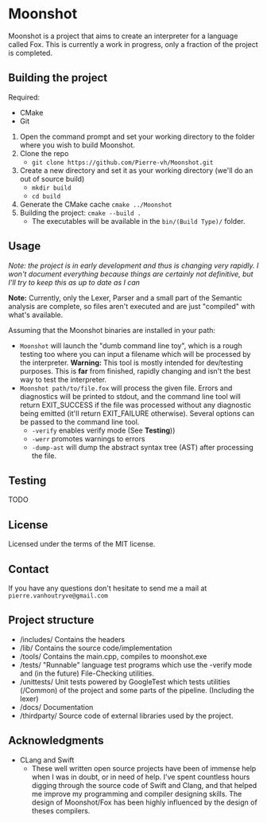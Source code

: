 # Moonshot
Moonshot is a project that aims to create an interpreter for a language called Fox.
This is currently a work in progress, only a fraction of the project is completed.

## Building the project

Required:
 * CMake
 * Git

1. Open the command prompt and set your working directory to the folder where you wish to build Moonshot.
1. Clone the repo
   * `git clone https://github.com/Pierre-vh/Moonshot.git`
1. Create a new directory and set it as your working directory (we'll do an out of source build)
   * `mkdir build`
   * `cd build`
1. Generate the CMake cache `cmake ../Moonshot`
1. Building the project: `cmake --build .`
    * The executables will be available in the `bin/(Build Type)/` folder.

## Usage
*Note: the project is in early development and thus is changing very rapidly. I won't document everything because things are certainly not definitive, but I'll try to keep this as up to date as I can*

**Note:** Currently, only the Lexer, Parser and a small part of the Semantic analysis are complete, so files aren't executed and are just "compiled" with what's available.

Assuming that the Moonshot binaries are installed in your path:
* `Moonshot` will launch the "dumb command line toy", which is a rough testing too where you can input a filename which will be processed by the interpreter. **Warning:** This tool is mostly intended for dev/testing purposes. This is **far** from finished, rapidly changing and isn't the best way to test the interpreter.
* `Moonshot path/to/file.fox` will process the given file. Errors and diagnostics will be printed to stdout, and the command line tool will return EXIT_SUCCESS if the file was processed without any diagnostic being emitted (it'll return EXIT_FAILURE otherwise). Several  options can be passed to the command line tool.
  * `-verify` enables verify mode (See **Testing**))
  * `-werr` promotes warnings to errors
  * `-dump-ast` will dump the abstract syntax tree (AST) after processing the file.


## Testing
  TODO

## License
Licensed under the terms of the MIT license. 

## Contact
If you have any questions don't hesitate to send me a mail at `pierre.vanhoutryve@gmail.com`

## Project structure
* /includes/ Contains the headers
* /lib/ Contains the source code/implementation
* /tools/ Contains the main.cpp, compiles to moonshot.exe
* /tests/ "Runnable" language test programs which use the -verify mode and (in the future) File-Checking utilities.
* /unittests/ Unit tests powered by GoogleTest which tests utilities (/Common) of the project and some parts of the pipeline. (Including the lexer)
* /docs/ Documentation
* /thirdparty/ Source code of external libraries used by the project.

## Acknowledgments
* CLang and Swift
  * These well written open source projects have been of immense help when I was in doubt, or in need of help. I've spent countless
    hours digging through the source code of Swift and Clang, and that helped me improve my programming and compiler designing skills.
    The design of Moonshot/Fox has been highly influenced by the design of theses compilers. 
